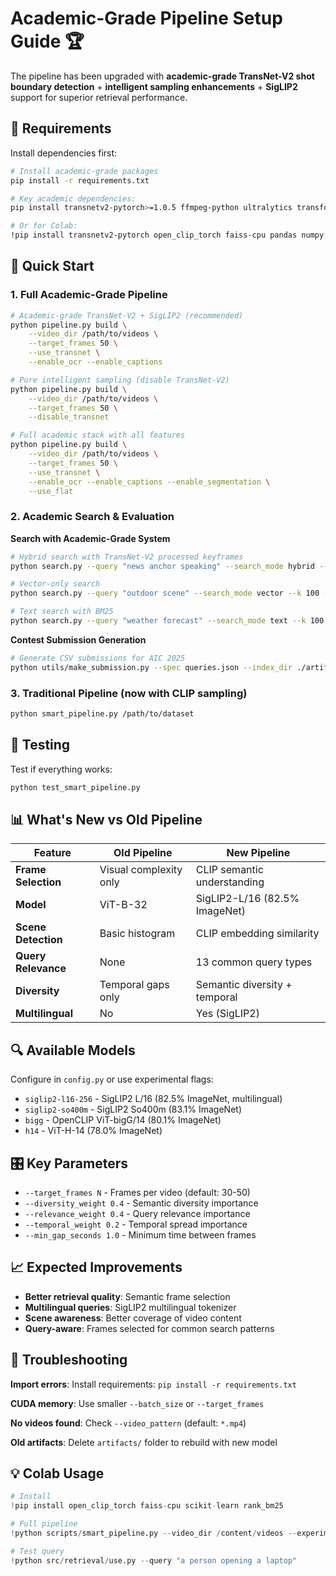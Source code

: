 # Academic-Grade Pipeline Setup Guide 🏆

The pipeline has been upgraded with **academic-grade TransNet-V2 shot boundary detection** + **intelligent sampling enhancements** + **SigLIP2** support for superior retrieval performance.

## 🔧 Requirements

Install dependencies first:

```bash
# Install academic-grade packages
pip install -r requirements.txt

# Key academic dependencies:
pip install transnetv2-pytorch>=1.0.5 ffmpeg-python ultralytics transformers easyocr

# Or for Colab:
!pip install transnetv2-pytorch open_clip_torch faiss-cpu pandas numpy Pillow tqdm scikit-learn rank_bm25 scipy pyarrow ultralytics transformers easyocr ffmpeg-python
```

## 🎯 Quick Start

### 1. Full Academic-Grade Pipeline 
```bash
# Academic-grade TransNet-V2 + SigLIP2 (recommended)
python pipeline.py build \
    --video_dir /path/to/videos \
    --target_frames 50 \
    --use_transnet \
    --enable_ocr --enable_captions

# Pure intelligent sampling (disable TransNet-V2)  
python pipeline.py build \
    --video_dir /path/to/videos \
    --target_frames 50 \
    --disable_transnet

# Full academic stack with all features
python pipeline.py build \
    --video_dir /path/to/videos \
    --target_frames 50 \
    --use_transnet \
    --enable_ocr --enable_captions --enable_segmentation \
    --use_flat
```

### 2. Academic Search & Evaluation

**Search with Academic-Grade System**
```bash
# Hybrid search with TransNet-V2 processed keyframes
python search.py --query "news anchor speaking" --search_mode hybrid --k 100

# Vector-only search
python search.py --query "outdoor scene" --search_mode vector --k 100 --output results.csv

# Text search with BM25
python search.py --query "weather forecast" --search_mode text --k 100
```

**Contest Submission Generation**
```bash
# Generate CSV submissions for AIC 2025
python utils/make_submission.py --spec queries.json --index_dir ./artifacts
```

### 3. Traditional Pipeline (now with CLIP sampling)
```bash
python smart_pipeline.py /path/to/dataset
```

## 🧪 Testing

Test if everything works:
```bash
python test_smart_pipeline.py
```

## 📊 What's New vs Old Pipeline

| Feature | Old Pipeline | New Pipeline |
|---------|-------------|--------------|
| **Frame Selection** | Visual complexity only | CLIP semantic understanding |
| **Model** | ViT-B-32 | SigLIP2-L/16 (82.5% ImageNet) |
| **Scene Detection** | Basic histogram | CLIP embedding similarity |
| **Query Relevance** | None | 13 common query types |
| **Diversity** | Temporal gaps only | Semantic diversity + temporal |
| **Multilingual** | No | Yes (SigLIP2) |

## 🔍 Available Models

Configure in `config.py` or use experimental flags:

- `siglip2-l16-256` - SigLIP2 L/16 (82.5% ImageNet, multilingual)
- `siglip2-so400m` - SigLIP2 So400m (83.1% ImageNet) 
- `bigg` - OpenCLIP ViT-bigG/14 (80.1% ImageNet)
- `h14` - ViT-H-14 (78.0% ImageNet)

## 🎛️ Key Parameters

- `--target_frames N` - Frames per video (default: 30-50)
- `--diversity_weight 0.4` - Semantic diversity importance  
- `--relevance_weight 0.4` - Query relevance importance
- `--temporal_weight 0.2` - Temporal spread importance
- `--min_gap_seconds 1.0` - Minimum time between frames

## 📈 Expected Improvements

- **Better retrieval quality**: Semantic frame selection
- **Multilingual queries**: SigLIP2 multilingual tokenizer  
- **Scene awareness**: Better coverage of video content
- **Query-aware**: Frames selected for common search patterns

## 🐛 Troubleshooting

**Import errors**: Install requirements: `pip install -r requirements.txt`

**CUDA memory**: Use smaller `--batch_size` or `--target_frames`

**No videos found**: Check `--video_pattern` (default: `*.mp4`)

**Old artifacts**: Delete `artifacts/` folder to rebuild with new model

## 💡 Colab Usage

```python
# Install
!pip install open_clip_torch faiss-cpu scikit-learn rank_bm25

# Full pipeline  
!python scripts/smart_pipeline.py --video_dir /content/videos --experimental --exp_model siglip2-l16-256

# Test query
!python src/retrieval/use.py --query "a person opening a laptop"
```